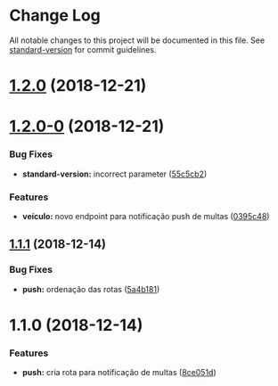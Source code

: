 # Change Log

All notable changes to this project will be documented in this file. See [standard-version](https://github.com/conventional-changelog/standard-version) for commit guidelines.

<a name="1.2.0"></a>
# [1.2.0](https://github.com/prodest/api-detran/compare/v1.2.0-0...v1.2.0) (2018-12-21)



<a name="1.2.0-0"></a>
# [1.2.0-0](https://github.com/prodest/api-detran/compare/v1.1.1...v1.2.0-0) (2018-12-21)


### Bug Fixes

* **standard-version:** incorrect parameter ([55c5cb2](https://github.com/prodest/api-detran/commit/55c5cb2))


### Features

* **veículo:** novo endpoint para notificação push de multas ([0395c48](https://github.com/prodest/api-detran/commit/0395c48))



<a name="1.1.1"></a>
## [1.1.1](https://github.com/prodest/api-detran/compare/v1.1.0...v1.1.1) (2018-12-14)


### Bug Fixes

* **push:** ordenação das rotas ([5a4b181](https://github.com/prodest/api-detran/commit/5a4b181))



<a name="1.1.0"></a>
# 1.1.0 (2018-12-14)


### Features

* **push:** cria rota para notificação de multas ([8ce051d](https://github.com/prodest/api-detran/commit/8ce051d))

